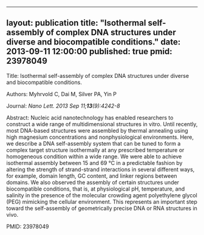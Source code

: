 
---
layout: publication
title:  "Isothermal self-assembly of complex DNA structures under diverse and biocompatible conditions."
date:   2013-09-11 12:00:00
published: true
pmid: 23978049
---

Title: Isothermal self-assembly of complex DNA structures under diverse and biocompatible conditions.

Authors: Myhrvold C, Dai M, Silver PA, Yin P

Journal: *Nano Lett. 2013 Sep 11;**13**(9):4242-8*

Abstract: Nucleic acid nanotechnology has enabled researchers to construct a wide range of multidimensional structures in vitro. Until recently, most DNA-based structures were assembled by thermal annealing using high magnesium concentrations and nonphysiological environments. Here, we describe a DNA self-assembly system that can be tuned to form a complex target structure isothermally at any prescribed temperature or homogeneous condition within a wide range. We were able to achieve isothermal assembly between 15 and 69 °C in a predictable fashion by altering the strength of strand-strand interactions in several different ways, for example, domain length, GC content, and linker regions between domains. We also observed the assembly of certain structures under biocompatible conditions, that is, at physiological pH, temperature, and salinity in the presence of the molecular crowding agent polyethylene glycol (PEG) mimicking the cellular environment. This represents an important step toward the self-assembly of geometrically precise DNA or RNA structures in vivo.

PMID: 23978049

